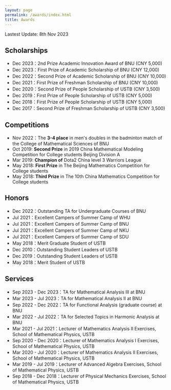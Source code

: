 ```yaml
---
layout: page
permalink: /awards/index.html
title: Awards
---
```


Lastest Update: 8th Nov 2023 

## Scholarships

- Dec 2023：2nd Prize Academic Innovation Award of BNU (CNY 5,000)
- Dec 2023：First Prize of Academic Scholarship of BNU (CNY 12,000)
- Dec 2022：Second Prize of Academic Scholarship of BNU (CNY 10,000)
- Dec 2021：First Prize of Freshman Scholarship of BNU (CNY 10,000)
- Dec 2020：Second Prize of People Scholarship of USTB (CNY 3,500)
- Dec 2019：First Prize of People Scholarship of USTB (CNY 5,000)
- Dec 2018：First Prize of People Scholarship of USTB (CNY 5,000)
- Dec 2017：Second Prize of Freshman Scholarship of USTB (CNY 3,500)

## Competitions

- Nov 2022：The **3-4 place** in men's doubles in the badminton match of the College of Mathematical Sciences of BNU
- Oct 2019: **Second Prize** in 2019 China Mathematical Modeling Competition for College students Beijing Division A 
- Mar 2019: **Champion of** Dota2 China level 3 Warriors League
- May 2018: **First Prize** in The Beijing Mathematics Competition for College students
- May 2018: **Third Prize** in The 10th China Mathematics Competition for College students

## Honors
- Dec 2022：Outstanding TA for Undergraduate Courses of BNU
- Jul 2021：Excellent Campers of Summer Camp of WHU
- Jul 2021：Excellent Campers of Summer Camp of BNU
- Jul 2021：Excellent Campers of Summer Camp of NKU
- Jul 2021：Excellent Campers of Summer Camp of SDU
- May 2018：Merit Graduate Student of USTB
- Dec 2010：Outstanding Student Leaders of USTB
- Dec 2019：Outstanding Student Leaders of USTB
- May 2018：Merit Student of USTB

## Services

- Sep 2023 - Dec 2023：TA for Mathematical Analysis III at BNU
- Mar 2023 - Jul 2023：TA for Mathematical Analysis II at BNU
- Sep 2022 - Dec 2022：TA for Functional Analysis (graduate course) at BNU
- Mar 2022 - Jul 2022：TA for Selected Topics in Harmonic Analysis at BNU
- Mar 2021 - Jul 2021：Lecturer of Mathematics Analysis II Exercises, School of Mathematical Physics, USTB
- Sep 2020 - Dec 2020：Lecturer of Mathematics Analysis I Exercises, School of Mathematical Physics, USTB
- Mar 2020 - Jul 2020：Lecturer of Mathematics Analysis II Exercises, School of Mathematical Physics, USTB
- Mar 2019 - Jul 2019：Lecturer of Advanced Algebra Exercises, School of Mathematical Physics, USTB
- Sep 2018 - Dec 2018：Lecturer of Physical Mechanics Exercises, School of Mathematical Physics, USTB

